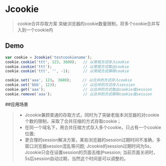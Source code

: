 # Jcookie

> cookie合并存取方案
> 突破浏览器的cookie数量限制，将多个cookie合并写入到一个cookie内

## Demo

```javascript
var cookie = Jcookie('testcookiename');
cookie.cookie('ttt', 123, 3600);   // 以常规方式存入cookie
cookie.cookie('ttt');              // 以常规方式取出cookie
cookie.cookie('ttt', '', -1);      // 以常规方式移除cookie

cookie.set('aaa', 123， 3600);     // 以合并的方式存入cookie
cookie.set('bbb', 123);            // 以合并的方式存入session
cookie.get('aaa');                 // 以合并的方式取出cookie或session
cookie.remove('aaa');              // 以合并的方式移除cookie或session
```

##应用场景 

> - Jcookie兼顾普通的存取方式，同时为了突破老版本浏览器的对cookie个数的限制，采取了合并压缩的方式存取cookie；
> - 在同一个域名下，用合并压缩方式存入多个cookie，只占有一个cookie位置;
> - 更合理的session解决方案，某些浏览器的session过期时间不准确，多窗口浏览器session混乱等问题; Jcookie的session过期时间为5s，Jcookie只会在设置session的页面去维护session; 当前页面关闭时，5s后session自动过期，当然这个时间是可以调整的。
